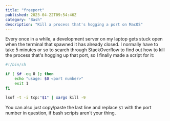 ```yaml
---
title: "freeport"
published: 2023-04-22T09:54:46Z
category: "Bash"
description: "Kill a process that's hogging a port on MacOS"
---
```


Every once in a while, a development server on my laptop gets stuck open when the terminal that spawned it has already closed. I normally have to take 5 minutes or so to search through StackOverflow to find out how to kill the process that's hogging up that port, so I finally made a script for it:

```sh
#!/bin/sh

if [ $# -eq 0 ]; then
    echo "usage: $0 <port number>"
    exit 1
fi

lsof -t -i tcp:"$1" | xargs kill -9
```

You can also just copy/paste the last line and replace `$1` with the port number in question, if bash scripts aren't your thing.